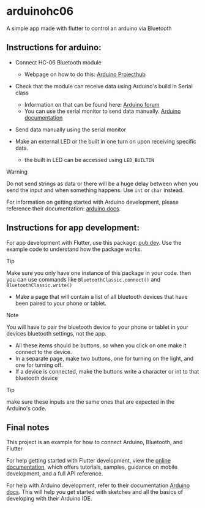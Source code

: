 # arduinohc06

A simple app made with flutter to control an arduino via Bluetooth

## Instructions for arduino:
+ Connect HC-06 Bluetooth module
    - Webpage on how to do this: [Arduino Projecthub](https://projecthub.arduino.cc/RucksikaaR/interfacing-the-hc-06-bluetooth-module-with-arduino-94aabd)

+ Check that the module can receive data using Arduino's build in Serial class
    - Information on that can be found here: [Arduino forum](https://forum.arduino.cc/t/serial-input-basics-updated/382007/2)
    - You can use the serial monitor to send data manually. [Arduino documentation](https://docs.arduino.cc/software/ide-v2/tutorials/ide-v2-serial-monitor/)

+ Send data manually using the serial monitor

+ Make an external LED or the built in one turn on upon receiving specific data.    
    - the built in LED can be accessed using `LED_BUILTIN`

> [!WARNING]
> Do not send strings as data or there will be a huge delay between when you send the input and when something happens. Use `int` or `char` instead.
        
For information on getting started with Arduino development, please reference their documentation: [arduino docs](https://docs.arduino.cc/learn/starting-guide/getting-started-arduino/).


## Instructions for app development:
For app development with Flutter, use this package: [pub.dev](https://pub.dev/packages/bluetooth_classic). 
Use the example code to understand how the package works.

> [!TIP]
> Make sure you only have one instance of this package in your code. then you can use commands like `BluetoothClassic.connect()` and `BluetoothClassic.write()`

+ Make a page that will contain a list of all bluetooth devices that have been paired to your phone or tablet.

> [!NOTE]
> You will have to pair the bluetooth device to your phone or tablet in your devices bluetooth settings, not the app.

+ All these items should be buttons, so when you click on one make it connect to the device.
+ In a separate page, make two buttons, one for turning on the light, and one for turning off.
+ If a device is connected, make the buttons write a character or int to that bluetooth device

> [!TIP]
>make sure these inputs are the same ones that are expected in the Arduino's code.

## Final notes

This project is an example for how to connect Arduino, Bluetooth, and Flutter

For help getting started with Flutter development, view the
[online documentation](https://docs.flutter.dev), which offers tutorials,
samples, guidance on mobile development, and a full API reference.

For help with Arduino development, refer to their documentation [Arduino docs](https://docs.arduino.cc/learn/starting-guide/getting-started-arduino/). 
This will help you get started with sketches and all the basics of developing with their Arduino IDE.
